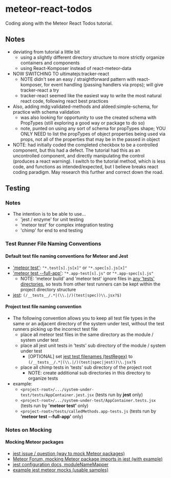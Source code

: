 # meteor-react-todos
Coding along with the Meteor React Todos tutorial.

## Notes
* deviating from tutorial a little bit
    * using a slightly different directory structure to more strictly organize containers and components
    * using React-Komposer instead of react-meteor-data
* NOW SWITCHING TO ultimatejs:tracker-react
    * NOTE didn't see an easy / straightforward pattern with react-komposer, for event handling (passing handlers via props); will give tracker-react a try
    * tracker-react seemed like the easiest way to write the most natural react code, following react best practices
* Also, adding mdg:validated-methods and aldeed:simple-schema, for practice with schema validation
    * was also looking for opportunity to use the created schema with PropTypes (still exploring a good way or package to do so)
    * note, punted on using any sort of schema for propTypes shape; YOU ONLY NEED to list the propTypes of object properties being used via props, not all of the properties that may be in the passed in object
* NOTE: had initially coded the completed checkbox to be a controlled component, but this had a defect. The tutorial had this as an uncontrolled component, and directly manipulating the control (produces a react warning). I switch to the tutorial method, which is less code, and functions as intended/expected, but I believe breaks react coding paradigm. May research this further and correct down the road.
 
 
## Testing

### Notes
* The intention is to be able to use...
    + 'jest / enzyme' for unit testing
    + 'meteor test' for complex integration testing
    + 'chimp' for end to end testing
    
### Test Runner File Naming Conventions

#### Default test file naming conventions for Meteor and Jest
* ['meteor test'](https://guide.meteor.com/testing.html#test-modes):  `"*.test[s].js[x]"` or `"*.spec[s].js[x]"`
* ['meteor test --full-app'](https://guide.meteor.com/testing.html#test-modes): `"*.app-test[s].js"` or `"*.app-spec[s].js"`
    +  NOTE: 'meteor build' and 'meteor test' ignore files in [any 'tests' directories](https://guide.meteor.com/testing.html#test-modes), so tests from other test runners can be kept within the project directory structure
* [jest](http://facebook.github.io/jest/docs/configuration.html#testregex-string): `(/__tests__/.*|(\\.|/)(test|spec))\\.jsx?$)`

#### Project test file naming convention
 * The following convention allows you to keep all test file types in the same or an adjacent directory of the system under test, without the test runners picking up the incorrect test file
    + place all meteor test files in the same directory as the module / system under test
    + place all jest unit tests in 'tests' sub directory of the module / system under test
        - [OPTIONAL] set [jest test filenames (testRegex)](http://facebook.github.io/jest/docs/configuration.html#testregex-string) to `(/__tests__/.*|(\\.|/)(test|spec|jest))\\.jsx?$`
    + place all chimp tests in 'tests' sub directory of the project root
        - NOTE: create additional sub directories in this directory to organize tests
 * example:
    + `<project-root>/.../system-under-test/tests/AppContainer.jest.jsx` (tests run by __jest__ only)
    + `<project-root>/.../system-under-test/AppContainer.tests.jsx` (tests run by __'meteor test'__ only)
    + `<project-root>/tests/calledMethods.app-tests.js` (tests run by __'meteor test --full-app'__ only)

### Notes on Mocking

#### Mocking Meteor packages
* [jest issue / question (way to mock Meteor packages)](https://github.com/facebook/jest/issues/1388)
* [Meteor Forum, mocking Meteor package imports in jest (with example)](https://forums.meteor.com/t/mocking-meteor-package-imports-in-jest/27780/2)
* [jest configuration docs, moduleNameMapper](http://facebook.github.io/jest/docs/configuration.html#modulenamemapper-object-string-string)
* [example jest meteor mocks (usable samples)](https://github.com/Astrocoders/jest-meteor-mocks)
